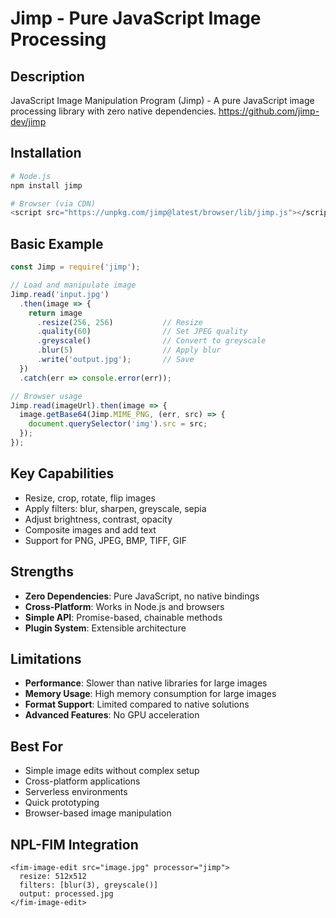 # Jimp - Pure JavaScript Image Processing

## Description
JavaScript Image Manipulation Program (Jimp) - A pure JavaScript image processing library with zero native dependencies.
https://github.com/jimp-dev/jimp

## Installation
```bash
# Node.js
npm install jimp

# Browser (via CDN)
<script src="https://unpkg.com/jimp@latest/browser/lib/jimp.js"></script>
```

## Basic Example
```javascript
const Jimp = require('jimp');

// Load and manipulate image
Jimp.read('input.jpg')
  .then(image => {
    return image
      .resize(256, 256)           // Resize
      .quality(60)                // Set JPEG quality
      .greyscale()                // Convert to greyscale
      .blur(5)                    // Apply blur
      .write('output.jpg');       // Save
  })
  .catch(err => console.error(err));

// Browser usage
Jimp.read(imageUrl).then(image => {
  image.getBase64(Jimp.MIME_PNG, (err, src) => {
    document.querySelector('img').src = src;
  });
});
```

## Key Capabilities
- Resize, crop, rotate, flip images
- Apply filters: blur, sharpen, greyscale, sepia
- Adjust brightness, contrast, opacity
- Composite images and add text
- Support for PNG, JPEG, BMP, TIFF, GIF

## Strengths
- **Zero Dependencies**: Pure JavaScript, no native bindings
- **Cross-Platform**: Works in Node.js and browsers
- **Simple API**: Promise-based, chainable methods
- **Plugin System**: Extensible architecture

## Limitations
- **Performance**: Slower than native libraries for large images
- **Memory Usage**: High memory consumption for large images
- **Format Support**: Limited compared to native solutions
- **Advanced Features**: No GPU acceleration

## Best For
- Simple image edits without complex setup
- Cross-platform applications
- Serverless environments
- Quick prototyping
- Browser-based image manipulation

## NPL-FIM Integration
```fim
<fim-image-edit src="image.jpg" processor="jimp">
  resize: 512x512
  filters: [blur(3), greyscale()]
  output: processed.jpg
</fim-image-edit>
```